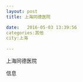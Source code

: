 ```yaml
--- 
layout: post 
title: 上海同德医院

date:   2016-05-03 13:39:56 
categories:其他  
city:上海
  
--- 
```

   
上海同德医院

信息


